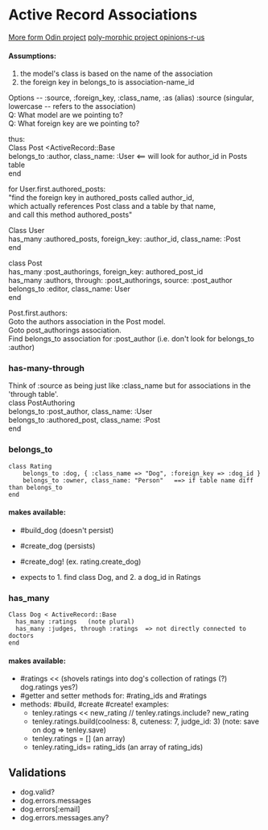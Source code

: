 # Active Record Associations

[More form Odin project](http://www.theodinproject.com/ruby-on-rails/active-record-associations )
[poly-morphic project opinions-r-us](https://github.com/ShawnTe/opinions-r-us)

#### Assumptions:
1. the model's class is based on the name of the association
2. the foreign key in belongs_to is association-name_id

Options --  :source, :foreign_key, :class_name, :as (alias)
:source  (singular, lowercase -- refers to the association)  
Q: What model are we pointing to?  
Q: What foreign key are we pointing to?  

thus:  
Class Post <ActiveRecord::Base  
  belongs_to :author, class_name: :User      <== will look for author_id in Posts table  
end

for User.first.authored_posts:  
"find the foreign key in authored_posts called author_id,  
which actually references Post class and a table by that name,  
and call this method authored_posts"  

Class User  
    has_many :authored_posts, foreign_key: :author_id, class_name: :Post  
end

class Post  
    has_many :post_authorings, foreign_key: authored_post_id  
    has_many :authors, through: :post_authorings, source: :post_author  
    belongs_to :editor, class_name: User  
end  

Post.first.authors:  
Goto the authors association in the Post model.  
Goto post_authorings association.   
Find belongs_to association for :post_author (i.e. don't look for belongs_to :author)  

### has-many-through
Think of :source as being just like :class_name but for associations in the 'through table'.  
class PostAuthoring  
    belongs_to :post_author, class_name: :User  
    belongs_to :authored_post, class_name: :Post  
end  


### belongs_to  
    class Rating  
        belongs_to :dog, { :class_name => "Dog", :foreign_key => :dog_id }  
        belongs_to :owner, class_name: "Person"   ==> if table name diff than belongs_to  
    end  

#### makes available:
- #build_dog (doesn't persist)
- #create_dog (persists)
- #create_dog!  (ex. rating.create_dog)

- expects to 1. find class Dog, and 2. a dog_id in Ratings

### has_many
    Class Dog < ActiveRecord::Base
      has_many :ratings   (note plural)
      has_many :judges, through :ratings  => not directly connected to doctors
    end
#### makes available:
- #ratings <<   (shovels ratings into dog's collection of ratings (?) dog.ratings yes?)
- #getter and setter methods for: #rating_ids  and  #ratings
- methods: #build, #create #create!
examples:
    - tenley.ratings << new_rating     //  tenley.ratings.include? new_rating
    - tenley.ratings.build(coolness: 8, cuteness: 7, judge_id: 3)  (note: save on dog => tenley.save)
    - tenley.ratings = []    (an array)
    - tenley.rating_ids= rating_ids    (an array of rating_ids)


## Validations
  - dog.valid?
  - dog.errors.messages
  - dog.errors[:email]
  - dog.errors.messages.any?
